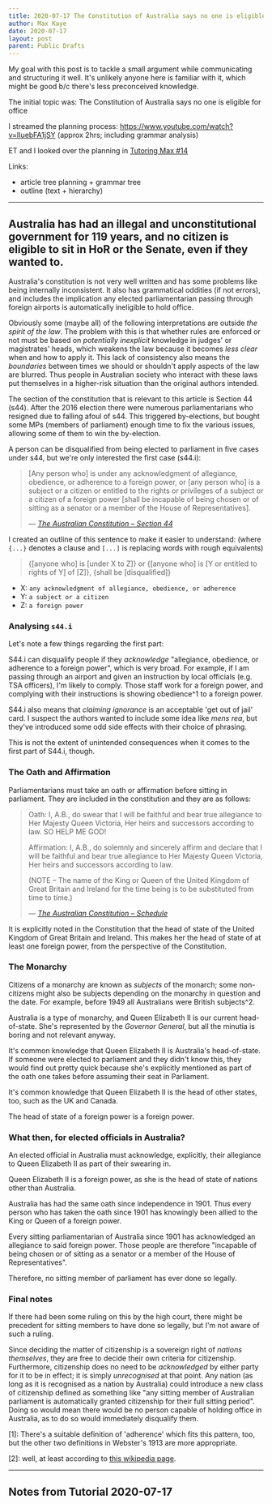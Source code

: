 ```yaml
---
title: 2020-07-17 The Constitution of Australia says no one is eligible for office
author: Max Kaye
date: 2020-07-17
layout: post
parent: Public Drafts
---
```


My goal with this post is to tackle a small argument while communicating and structuring it well.
It's unlikely anyone here is familiar with it, which might be good b/c there's less preconceived knowledge.

The initial topic was: The Constitution of Australia says no one is eligible for office

I streamed the planning process: <https://www.youtube.com/watch?v=IIuebFA1jSY> (approx 2hrs; including grammar analysis)

ET and I looked over the planning in [Tutoring Max #14](https://www.youtube.com/watch?v=lVRkRhtZ2UA&list=PLKx6lO5RmaetREa9-jt2T-qX9XO2SD0l2&index=14)

Links:
* article tree planning + grammar tree
* outline (text + hierarchy)

---

## Australia has had an illegal and unconstitutional government for 119 years, and no citizen is eligible to sit in HoR or the Senate, even if they wanted to.

Australia's constitution is not very well written and has some problems like being internally inconsistent. It also has grammatical oddities (if not errors), and includes the implication any elected parliamentarian passing through foreign airports is automatically ineligible to hold office.

Obviously some (maybe all) of the following interpretations are outside *the spirit of the law*. The problem with this is that whether rules are enforced or not must be based on *potentially inexplicit* knowledge in judges' or magistrates' heads, which weakens the law because it becomes *less clear* when and how to apply it. This lack of consistency also means the *boundaries* between times we should or shouldn't apply aspects of the law are blurred. Thus people in Australian society who interact with these laws put themselves in a higher-risk situation than the original authors intended.

The section of the constitution that is relevant to this article is Section 44 (s44). After the 2016 election there were numerous parliamentarians who resigned due to falling afoul of s44. This triggered by-elections, but bought some MPs (members of parliament) enough time to fix the various issues, allowing some of them to win the by-election.

A person can be disqualified from being elected to parliament in five cases under s44, but we're only interested the first case (s44.i):

> [Any person who] is under any acknowledgment of allegiance, obedience, or adherence to a foreign power, or [any person who] is a subject or a citizen or entitled to the rights or privileges of a subject or a citizen of a foreign power [shall be incapable of being chosen or of sitting as a senator or a member of the House of Representatives].
>
> &mdash; *[The Australian Constitution &ndash; Section 44](https://www.aph.gov.au/About_Parliament/Senate/Powers_practice_n_procedures/Constitution/chapter1/Part_IV_-_Both_Houses_of_the_Parliament)*

I created an outline of this sentence to make it easier to understand: (where `{...}` denotes a clause and `[...]` is replacing words with rough equivalents)

> {[anyone who] is [under X to Z]} or {[anyone who] is [Y or entitled to rights of Y] of [Z]}, {shall be [disqualified]}

* X: `any acknowledgment of allegiance, obedience, or adherence`
* Y: `a subject or a citizen`
* Z: `a foreign power`

### Analysing `s44.i`

Let's note a few things regarding the first part:

S44.i can disqualify people if they *acknowledge* "allegiance, obedience, or adherence to a foreign power", which is very broad. For example, if I am passing through an airport and given an instruction by local officials (e.g. TSA officers), I'm likely to comply. Those staff work for a foreign power, and complying with their instructions is showing obedience^1 to a foreign power.

S44.i also means that *claiming ignorance* is an acceptable 'get out of jail' card. I suspect the authors wanted to include some idea like *mens rea*, but they've introduced some odd side effects with their choice of phrasing.

This is not the extent of unintended consequences when it comes to the first part of S44.i, though.

### The Oath and Affirmation

Parliamentarians must take an oath or affirmation before sitting in parliament. They are included in the constitution and they are as follows:

> Oath: I, A.B., do swear that I will be faithful and bear true allegiance to Her Majesty Queen Victoria, Her heirs and successors according to law. SO HELP ME GOD!
> 
> Affirmation: I, A.B., do solemnly and sincerely affirm and declare that I will be faithful and bear true allegiance to Her Majesty Queen Victoria, Her heirs and successors according to law.
> 
> (NOTE – The name of the King or Queen of the United Kingdom of Great Britain and Ireland for the time being is to be substituted from time to time.)
>
> &mdash; *[The Australian Constitution &ndash; Schedule](https://www.aph.gov.au/About_Parliament/Senate/Powers_practice_n_procedures/Constitution/schedule)*

It is explicitly noted in the Constitution that the head of state of the United Kingdom of Great Britain and Ireland. This makes her the head of state of at least one foreign power, from the perspective of the Constitution.

### The Monarchy

Citizens of a monarchy are known as *subjects* of the monarch; some non-citizens might also be subjects depending on the monarchy in question and the date. For example, before 1949 all Australians were British subjects^2.

Australia is a type of monarchy, and Queen Elizabeth II is our current head-of-state. She's represented by the *Governor General*, but all the minutia is boring and not relevant anyway.

It's common knowledge that Queen Elizabeth II is Australia's head-of-state. If someone were elected to parliament and they didn't know this, they would find out pretty quick because she's explicitly mentioned as part of the oath one takes before assuming their seat in Parliament.

It's common knowledge that Queen Elizabeth II is the head of other states, too, such as the UK and Canada.

The head of state of a foreign power is a foreign power.

### What then, for elected officials in Australia?

An elected official in Australia must acknowledge, explicitly, their allegiance to Queen Elizabeth II as part of their swearing in.

Queen Elizabeth II is a foreign power, as she is the head of state of nations other than Australia.

Australia has had the same oath since independence in 1901. Thus every person who has taken the oath since 1901 has knowingly been allied to the King or Queen of a foreign power. 

Every sitting parliamentarian of Australia since 1901 has acknowledged an allegiance to said foreign power. Those people are therefore "incapable of being chosen or of sitting as a senator or a member of the House of Representatives".

Therefore, no sitting member of parliament has ever done so legally.

### Final notes

If there had been some ruling on this by the high court, there might be precedent for sitting members to have done so legally, but I'm not aware of such a ruling.

Since deciding the matter of citizenship is a sovereign right of *nations themselves*, they are free to decide their own criteria for citizenship. Furthermore, citizenship does no need to be *acknowledged* by either party for it to be in effect; it is simply *unrecognised* at that point. Any nation (as long as it is recognised as a nation by Australia) could introduce a new class of citizenship defined as something like "any sitting member of Australian parliament is automatically granted citizenship for their full sitting period". Doing so would mean there would be no person capable of holding office in Australia, as to do so would immediately disqualify them.

[1]: There's a suitable definition of 'adherence' which fits this pattern, too, but the other two definitions in Webster's 1913 are more appropriate.

[2]: well, at least according to [this wikipedia page](https://en.wikipedia.org/wiki/Australian_nationality_law#:~:text=A%20person%20born%20in%20Australia,also%20acquired%20citizenship%20by%20birth.).

---

## Notes from Tutorial 2020-07-17
